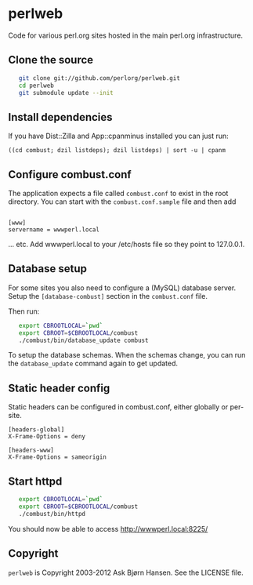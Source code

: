 # perlweb

Code for various perl.org sites hosted in the main perl.org infrastructure.

## Clone the source

```sh
   git clone git://github.com/perlorg/perlweb.git
   cd perlweb
   git submodule update --init
```

## Install dependencies

If you have Dist::Zilla and App::cpanminus installed you can just run:

   `((cd combust; dzil listdeps); dzil listdeps) | sort -u | cpanm`

## Configure combust.conf

The application expects a file called `combust.conf` to exist in the
root directory.  You can start with the `combust.conf.sample` file and
then add

```

[www]
servername = wwwperl.local

```

... etc.  Add wwwperl.local to your /etc/hosts
file so they point to 127.0.0.1.

## Database setup

For some sites you also need to configure a (MySQL) database server.
Setup the `[database-combust]` section in the `combust.conf` file.

Then run:

```sh
   export CBROOTLOCAL=`pwd`
   export CBROOT=$CBROOTLOCAL/combust
   ./combust/bin/database_update combust
```

To setup the database schemas.  When the schemas change, you can run
the `database_update` command again to get updated.

## Static header config

Static headers can be configured in combust.conf, either globally or
per-site.

```
[headers-global]
X-Frame-Options = deny

[headers-www]
X-Frame-Options = sameorigin
```

## Start httpd

```sh
   export CBROOTLOCAL=`pwd`
   export CBROOT=$CBROOTLOCAL/combust
   ./combust/bin/httpd
```

You should now be able to access http://wwwperl.local:8225/


## Copyright

`perlweb` is Copyright 2003-2012 Ask Bjørn Hansen.  See the LICENSE file.
